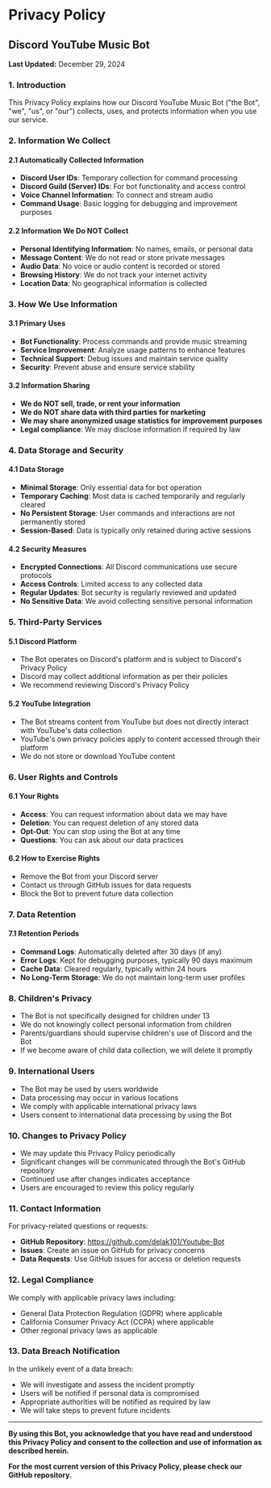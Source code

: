 # Privacy Policy
## Discord YouTube Music Bot

**Last Updated:** December 29, 2024

### 1. Introduction
This Privacy Policy explains how our Discord YouTube Music Bot ("the Bot", "we", "us", or "our") collects, uses, and protects information when you use our service.

### 2. Information We Collect

#### 2.1 Automatically Collected Information
- **Discord User IDs**: Temporary collection for command processing
- **Discord Guild (Server) IDs**: For bot functionality and access control
- **Voice Channel Information**: To connect and stream audio
- **Command Usage**: Basic logging for debugging and improvement purposes

#### 2.2 Information We Do NOT Collect
- **Personal Identifying Information**: No names, emails, or personal data
- **Message Content**: We do not read or store private messages
- **Audio Data**: No voice or audio content is recorded or stored
- **Browsing History**: We do not track your internet activity
- **Location Data**: No geographical information is collected

### 3. How We Use Information

#### 3.1 Primary Uses
- **Bot Functionality**: Process commands and provide music streaming
- **Service Improvement**: Analyze usage patterns to enhance features
- **Technical Support**: Debug issues and maintain service quality
- **Security**: Prevent abuse and ensure service stability

#### 3.2 Information Sharing
- **We do NOT sell, trade, or rent your information**
- **We do NOT share data with third parties for marketing**
- **We may share anonymized usage statistics for improvement purposes**
- **Legal compliance**: We may disclose information if required by law

### 4. Data Storage and Security

#### 4.1 Data Storage
- **Minimal Storage**: Only essential data for bot operation
- **Temporary Caching**: Most data is cached temporarily and regularly cleared
- **No Persistent Storage**: User commands and interactions are not permanently stored
- **Session-Based**: Data is typically only retained during active sessions

#### 4.2 Security Measures
- **Encrypted Connections**: All Discord communications use secure protocols
- **Access Controls**: Limited access to any collected data
- **Regular Updates**: Bot security is regularly reviewed and updated
- **No Sensitive Data**: We avoid collecting sensitive personal information

### 5. Third-Party Services

#### 5.1 Discord Platform
- The Bot operates on Discord's platform and is subject to Discord's Privacy Policy
- Discord may collect additional information as per their policies
- We recommend reviewing Discord's Privacy Policy

#### 5.2 YouTube Integration
- The Bot streams content from YouTube but does not directly interact with YouTube's data collection
- YouTube's own privacy policies apply to content accessed through their platform
- We do not store or download YouTube content

### 6. User Rights and Controls

#### 6.1 Your Rights
- **Access**: You can request information about data we may have
- **Deletion**: You can request deletion of any stored data
- **Opt-Out**: You can stop using the Bot at any time
- **Questions**: You can ask about our data practices

#### 6.2 How to Exercise Rights
- Remove the Bot from your Discord server
- Contact us through GitHub issues for data requests
- Block the Bot to prevent future data collection

### 7. Data Retention

#### 7.1 Retention Periods
- **Command Logs**: Automatically deleted after 30 days (if any)
- **Error Logs**: Kept for debugging purposes, typically 90 days maximum
- **Cache Data**: Cleared regularly, typically within 24 hours
- **No Long-Term Storage**: We do not maintain long-term user profiles

### 8. Children's Privacy
- The Bot is not specifically designed for children under 13
- We do not knowingly collect personal information from children
- Parents/guardians should supervise children's use of Discord and the Bot
- If we become aware of child data collection, we will delete it promptly

### 9. International Users
- The Bot may be used by users worldwide
- Data processing may occur in various locations
- We comply with applicable international privacy laws
- Users consent to international data processing by using the Bot

### 10. Changes to Privacy Policy
- We may update this Privacy Policy periodically
- Significant changes will be communicated through the Bot's GitHub repository
- Continued use after changes indicates acceptance
- Users are encouraged to review this policy regularly

### 11. Contact Information
For privacy-related questions or requests:

- **GitHub Repository**: https://github.com/delak101/Youtube-Bot
- **Issues**: Create an issue on GitHub for privacy concerns
- **Data Requests**: Use GitHub issues for access or deletion requests

### 12. Legal Compliance
We comply with applicable privacy laws including:
- General Data Protection Regulation (GDPR) where applicable
- California Consumer Privacy Act (CCPA) where applicable
- Other regional privacy laws as applicable

### 13. Data Breach Notification
In the unlikely event of a data breach:
- We will investigate and assess the incident promptly
- Users will be notified if personal data is compromised
- Appropriate authorities will be notified as required by law
- We will take steps to prevent future incidents

---

**By using this Bot, you acknowledge that you have read and understood this Privacy Policy and consent to the collection and use of information as described herein.**

**For the most current version of this Privacy Policy, please check our GitHub repository.**

